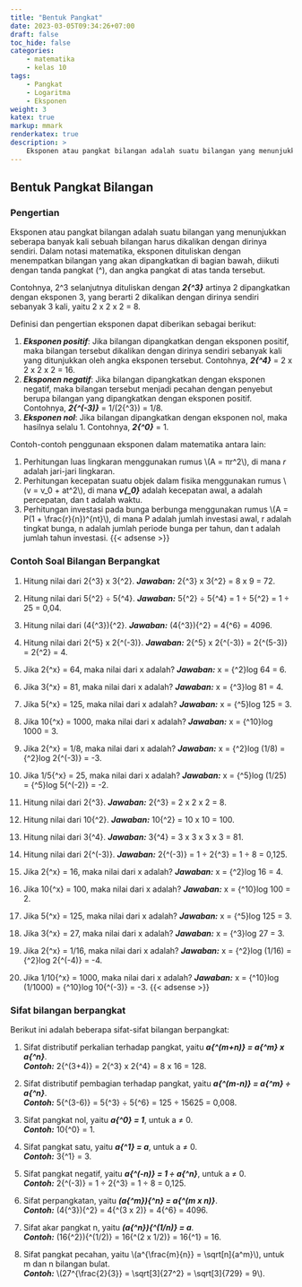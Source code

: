 ```yaml
---
title: "Bentuk Pangkat"
date: 2023-03-05T09:34:26+07:00
draft: false
toc_hide: false
categories:
    - matematika
    - kelas 10
tags:
    - Pangkat
    - Logaritma
    - Eksponen
weight: 3
katex: true
markup: mmark
renderkatex: true
description: >
    Eksponen atau pangkat bilangan adalah suatu bilangan yang menunjukkan seberapa banyak kali sebuah bilangan harus dikalikan dengan dirinya sendiri
---
```

## Bentuk Pangkat Bilangan

### Pengertian

Eksponen atau pangkat bilangan adalah suatu bilangan yang menunjukkan seberapa banyak kali sebuah bilangan harus dikalikan dengan dirinya sendiri. Dalam notasi matematika, eksponen dituliskan dengan menempatkan bilangan yang akan dipangkatkan di bagian bawah, diikuti dengan tanda pangkat (^), dan angka pangkat di atas tanda tersebut.

Contohnya, 2^3 selanjutnya dituliskan dengan ***2{^3}*** artinya 2 dipangkatkan dengan eksponen 3, yang berarti 2 dikalikan dengan dirinya sendiri sebanyak 3 kali, yaitu 2 x 2 x 2 = 8.

Definisi dan pengertian eksponen dapat diberikan sebagai berikut:

1. ***Eksponen positif***: Jika bilangan dipangkatkan dengan eksponen positif, maka bilangan tersebut dikalikan dengan dirinya sendiri sebanyak kali yang ditunjukkan oleh angka eksponen tersebut. Contohnya, ***2{^4}*** = 2 x 2 x 2 x 2 = 16.
2. ***Eksponen negatif***: Jika bilangan dipangkatkan dengan eksponen negatif, maka bilangan tersebut menjadi pecahan dengan penyebut berupa bilangan yang dipangkatkan dengan eksponen positif. Contohnya, ***2{^(-3)}*** = 1/(2{^3}) = 1/8.
3. ***Eksponen nol***: Jika bilangan dipangkatkan dengan eksponen nol, maka hasilnya selalu 1. Contohnya, ***2{^0}*** = 1.

Contoh-contoh penggunaan eksponen dalam matematika antara lain:

1. Perhitungan luas lingkaran menggunakan rumus \\(A = πr^2\\), di mana *r* adalah jari-jari lingkaran.
2. Perhitungan kecepatan suatu objek dalam fisika menggunakan rumus \\(v = v_0 + at^2\\), di mana ***v{_0}*** adalah kecepatan awal, a adalah percepatan, dan t adalah waktu.
3. Perhitungan investasi pada bunga berbunga menggunakan rumus \\(A = P(1 + \frac{r}{n})^{nt}\\), di mana P adalah jumlah investasi awal, r adalah tingkat bunga, n adalah jumlah periode bunga per tahun, dan t adalah jumlah tahun investasi.
{{< adsense >}}

### Contoh Soal Bilangan Berpangkat

1. Hitung nilai dari 2{^3} x 3{^2}.
***Jawaban:*** 2{^3} x 3{^2} = 8 x 9 = 72.

2. Hitung nilai dari 5{^2} ÷ 5{^4}.
***Jawaban:*** 5{^2} ÷ 5{^4} = 1 ÷ 5{^2} = 1 ÷ 25 = 0,04.

3. Hitung nilai dari (4{^3}){^2}.
***Jawaban:*** (4{^3}){^2} = 4{^6} = 4096.

4. Hitung nilai dari 2{^5} x 2{^(-3)}.
***Jawaban:*** 2{^5} x 2{^(-3)} = 2{^(5-3)} = 2{^2} = 4.

5. Jika 2{^x} = 64, maka nilai dari x adalah?
***Jawaban:*** x = {^2}log 64 = 6.

6. Jika 3{^x} = 81, maka nilai dari x adalah?
***Jawaban:*** x = {^3}log 81 = 4.

7. Jika 5{^x} = 125, maka nilai dari x adalah?
***Jawaban:*** x = {^5}log 125 = 3.

8. Jika 10{^x} = 1000, maka nilai dari x adalah?
***Jawaban:*** x = {^10}log 1000 = 3.

9. Jika 2{^x} = 1/8, maka nilai dari x adalah?
***Jawaban:*** x = {^2}log (1/8) = {^2}log 2{^(-3)} = -3.

10. Jika 1/5{^x} = 25, maka nilai dari x adalah?
***Jawaban:*** x = {^5}log (1/25) = {^5}log 5{^(-2)} = -2.

11. Hitung nilai dari 2{^3}.
***Jawaban:*** 2{^3} = 2 x 2 x 2 = 8.

12. Hitung nilai dari 10{^2}.
***Jawaban:*** 10{^2} = 10 x 10 = 100.

13. Hitung nilai dari 3{^4}.
***Jawaban:*** 3{^4} = 3 x 3 x 3 x 3 = 81.

14. Hitung nilai dari 2{^(-3)}.
***Jawaban:*** 2{^(-3)} = 1 ÷ 2{^3} = 1 ÷ 8 = 0,125.

15. Jika 2{^x} = 16, maka nilai dari x adalah?
***Jawaban:*** x = {^2}log 16 = 4.

16. Jika 10{^x} = 100, maka nilai dari x adalah?
***Jawaban:*** x = {^10}log 100 = 2.

17. Jika 5{^x} = 125, maka nilai dari x adalah?
***Jawaban:*** x = {^5}log 125 = 3.

18. Jika 3{^x} = 27, maka nilai dari x adalah?
***Jawaban:*** x = {^3}log 27 = 3.

19. Jika 2{^x} = 1/16, maka nilai dari x adalah?
***Jawaban:*** x = {^2}log (1/16) = {^2}log 2{^(-4)} = -4.

20. Jika 1/10{^x} = 1000, maka nilai dari x adalah?
***Jawaban:*** x = {^10}log (1/1000) = {^10}log 10{^(-3)} = -3.
{{< adsense >}}

### Sifat bilangan berpangkat

Berikut ini adalah beberapa sifat-sifat bilangan berpangkat:

1. Sifat distributif perkalian terhadap pangkat, yaitu ***a{^(m+n)} = a{^m} x a{^n}***.\
***Contoh:*** 2{^(3+4)} = 2{^3} x 2{^4} = 8 x 16 = 128.

2. Sifat distributif pembagian terhadap pangkat, yaitu ***a{^(m-n)} = a{^m} ÷ a{^n}***.\
***Contoh:*** 5{^(3-6)} = 5{^3} ÷ 5{^6} = 125 ÷ 15625 = 0,008.

3. Sifat pangkat nol, yaitu ***a{^0} = 1***, untuk a ≠ 0.\
***Contoh:*** 10{^0} = 1.

4. Sifat pangkat satu, yaitu ***a{^1} = a***, untuk a ≠ 0.\
***Contoh:*** 3{^1} = 3.

5. Sifat pangkat negatif, yaitu ***a{^(-n)} = 1 ÷ a{^n}***, untuk a ≠ 0.\
***Contoh:*** 2{^(-3)} = 1 ÷ 2{^3} = 1 ÷ 8 = 0,125.

6. Sifat perpangkatan, yaitu ***(a{^m}){^n} = a{^(m x n)}***.\
***Contoh:*** (4{^3}){^2} = 4{^(3 x 2)} = 4{^6} = 4096.

7. Sifat akar pangkat n, yaitu ***(a{^n}){^(1/n)} = a***.\
***Contoh:*** (16{^2}){^(1/2)} = 16{^(2 x 1/2)} = 16{^1} = 16.

8. Sifat pangkat pecahan, yaitu \\(a^{\frac{m}{n}} = \sqrt[n]{a^m}\\), untuk m dan n bilangan bulat.\
***Contoh:*** \\(27^{\frac{2}{3}} = \sqrt[3]{27^2} = \sqrt[3]{729} = 9\\).
